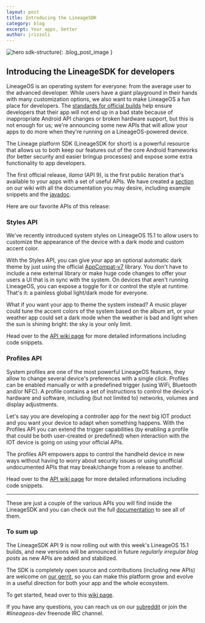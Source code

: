 ```yaml
---
layout: post
title: Introducing the LineageSDK
category: blog
excerpt: Your apps, better
author: jrizzoli
---
```


![hero sdk-structure]({{site.baseurl}}/images/2018-03-20/lineagesdk-hero.svg){: .blog_post_image }

## Introducing the LineageSDK for developers

LineageOS is an operating system for everyone: from the average user to the advanced developer.
While users have a giant playground in their hands with many customization options, we also want to make
LineageOS a fun place for developers. The [standards for official builds](https://github.com/LineageOS/charter/blob/master/device-support-requirements.md) help ensure developers that their app will not end up in a bad state because of
inappropriate Android API changes or broken hardware support, but this is not enough for us; we're announcing some new APIs that will allow your
apps to do more when they're running on a LineageOS-powered device.

The Lineage platform SDK (LineageSDK for short) is a powerful resource that allows us to both keep our features out
of the core Android frameworks (for better security and easier bringup processes) and expose some
extra functionality to app developers.

The first official release, _Ilama_ (API 9), is the first public iteration that's available to
your apps with a set of useful APIs. We have created a [section](https://wiki.lineageos.org/sdk) on our wiki with all
the documentation you may desire, including example snippets and the [javadoc](https://lineageos.github.io/android_lineage-sdk).

Here are our favorite APIs of this release:

### Styles API

We've recently introduced system styles on LineageOS 15.1 to allow users to customize the appearance
of the device with a dark mode and custom accent color.

With the Styles API, you can give your app an optional automatic dark theme by just using the
official [AppCompat-v7](https://developer.android.com/topic/libraries/support-library/packages.html#v7-appcompat) library. You don't have to include a new external library or make huge code changes to offer your
users a UI that is in sync with the system. On devices that aren't running LineageOS, you can expose a toggle for it
or control the style at runtime. That's it: a painless global light/dark mode for everyone.

What if you want your app to theme the system instead? A music player could tune the accent colors of the system
based on the album art, or your weather app could set a dark mode when the weather is bad and light when the sun is shining bright: the sky is your only limit.

Head over to the [API wiki page](https://wiki.lineageos.org/sdk/api/styles) for more detailed informations including code snippets.

### Profiles API

System profiles are one of the most powerful LineageOS features, they allow to change several device's preferences with a
single click. Profiles can be enabled manually or with a predefined trigger (using WiFi, Bluetooth and/or NFC).
A profile contains a set of instructions to control the device's hardware and software, including (but not limited to) networks, volumes and display adjustments.

Let's say you are developing a controller app for the next big IOT product and you want your device to adapt when something happens.
With the Profiles API you can extend the trigger capabilities (by enabling a profile that could be both user-created or predefined) when interaction with the IOT device is going on using your official APIs.

The profiles API empowers apps to control the handheld device in new ways without having to worry about security issues or using
unofficial undocumented APIs that may break/change from a release to another.

Head over to the [API wiki page](https://wiki.lineageos.org/sdk/api/profiles) for more detailed informations including code snippets.

----

These are just a couple of the various APIs you will find inside the LineageSDK and you can check out the full [documentation](https://lineageos.github.io/android_lineage-sdk) to see all of them.

### To sum up

The LineageSDK API 9 is now rolling out with this week's LineageOS 15.1 builds, and new versions will be announced in future _regularly irregular blog posts_ as new APIs are added and stabilized.

The SDK is completely open source and contributions (including new APIs) are welcome on [our gerrit](https://wiki.lineageos.org/submitting-patch-howto.html), so you can make this platform grow and evolve
in a useful direction for both your app and the whole ecosystem.

To get started, head over to this [wiki page](https://wiki.lineageos.org/sdk/add-to-your-app.html).

If you have any questions, you can reach us on our [subreddit](https://www.reddit.com/r/LineageOS/) or join the _#lineageos-dev_ freenode IRC channel.
